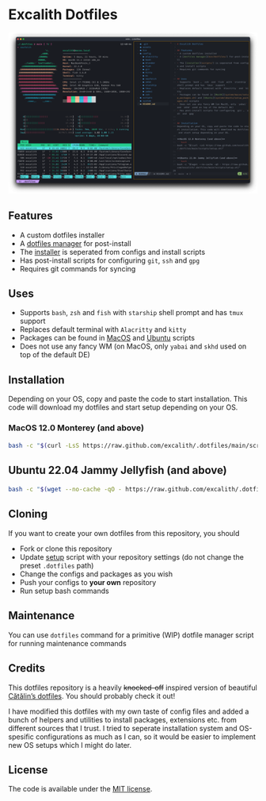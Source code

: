 # Excalith Dotfiles

![Dotfiles Terminal Screenshot](assets/screenshots/dotfiles.png)

## Features

- A custom dotfiles installer
- A [dotfiles manager](bin/dotfiles/) for post-install
- The [installer](scripts/) is seperated from configs and install scripts
- Has post-install scripts for configuring `git`, `ssh` and `gpg`
- Requires git commands for syncing

## Uses

- Supports `bash`, `zsh` and `fish` with `starship` shell prompt and has `tmux` support
- Replaces default terminal with `Alacritty` and `kitty`
- Packages can be found in [MacOS](system/macos/setup_packages.sh) and [Ubuntu](system/ubuntu/setup_packages.sh) scripts
- Does not use any fancy WM (on MacOS, only `yabai` and `skhd` used on top of the default DE)

## Installation

Depending on your OS, copy and paste the code to start installation. This code will download my dotfiles and start setup depending on your OS.

### MacOS 12.0 Monterey (and above)

```bash
bash -c "$(curl -LsS https://raw.github.com/excalith/.dotfiles/main/scripts/setup.sh)"
```

## Ubuntu 22.04 Jammy Jellyfish (and above)

```bash
bash -c "$(wget --no-cache -qO - https://raw.github.com/excalith/.dotfiles/main/scripts/setup.sh)"
```

## Cloning

If you want to create your own dotfiles from this repository, you should

- Fork or clone this repository
- Update [setup](scripts/setup.sh) script with your repository settings (do not change the preset `.dotfiles` path)
- Change the configs and packages as you wish
- Push your configs to **your own** repository
- Run setup bash commands

## Maintenance

You can use `dotfiles` command for a primitive (WIP) dotfile manager script for running maintenance commands

## Credits

This dotfiles repository is a heavily ~~knocked-off~~ inspired version of beautiful [Cătălin’s dotfiles](https://github.com/alrra/dotfiles). You should probably check it out!

I have modified this dotfiles with my own taste of config files and added a bunch of helpers and utilities to install packages, extensions etc. from different sources that I trust. I tried to seperate installation system and OS-spesific configurations as much as I can, so it would be easier to implement new OS setups which I might do later.

## License

The code is available under the [MIT license](LICENSE).

